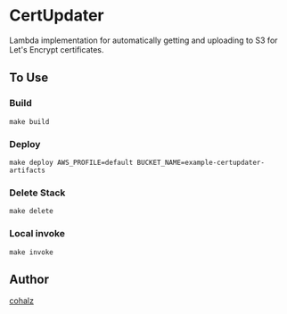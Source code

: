 # CertUpdater

 Lambda implementation for automatically getting and uploading to S3 for Let's Encrypt certificates.

## To Use

### Build

`make build`

### Deploy

`make deploy AWS_PROFILE=default BUCKET_NAME=example-certupdater-artifacts`

### Delete Stack

`make delete`

### Local invoke

`make invoke`

## Author

[cohalz](https://github.com/cohalz)